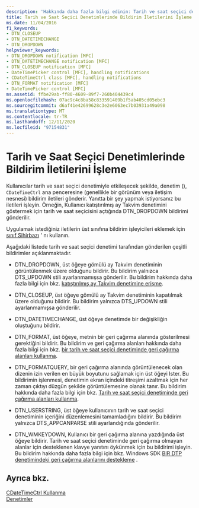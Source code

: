 ```yaml
---
description: 'Hakkında daha fazla bilgi edinin: Tarih ve saat seçici denetimlerinde bildirim Iletilerini Işleme'
title: Tarih ve Saat Seçici Denetimlerinde Bildirim İletilerini İşleme
ms.date: 11/04/2016
f1_keywords:
- DTN_CLOSEUP
- DTN_DATETIMECHANGE
- DTN_DROPDOWN
helpviewer_keywords:
- DTN_DROPDOWN notification [MFC]
- DTN_DATETIMECHANGE notification [MFC]
- DTN_CLOSEUP notification [MFC]
- DateTimePicker control [MFC], handling notifications
- CDateTimeCtrl class [MFC], handling notifications
- DTN_FORMAT notification [MFC]
- DateTimePicker control [MFC]
ms.assetid: ffbe29ab-ff80-4609-89f7-260b404439c4
ms.openlocfilehash: 07ac9c4c8ba58c833591409b1f5ab405cd05ebc3
ms.sourcegitcommit: d6af41e42699628c3e2e6063ec7b03931a49a098
ms.translationtype: MT
ms.contentlocale: tr-TR
ms.lasthandoff: 12/11/2020
ms.locfileid: "97154831"
---
```

# <a name="processing-notification-messages-in-date-and-time-picker-controls"></a>Tarih ve Saat Seçici Denetimlerinde Bildirim İletilerini İşleme

Kullanıcılar tarih ve saat seçici denetimiyle etkileşecek şekilde, denetim (), `CDateTimeCtrl` ana penceresine (genellikle bir görünüm veya iletişim nesnesi) bildirim iletileri gönderir. Yanıtta bir şey yapmak istiyorsanız bu iletileri işleyin. Örneğin, Kullanıcı katıştırılmış ay Takvim denetimini göstermek için tarih ve saat seçicisini açtığında DTN_DROPDOWN bildirimi gönderilir.

Uygulamak istediğiniz iletilerin üst sınıfına bildirim işleyicileri eklemek için [sınıf Sihirbazı](reference/mfc-class-wizard.md) ' nı kullanın.

Aşağıdaki listede tarih ve saat seçici denetimi tarafından gönderilen çeşitli bildirimler açıklanmaktadır.

- DTN_DROPDOWN, üst öğeye gömülü ay Takvim denetiminin görüntülenmek üzere olduğunu bildirir. Bu bildirim yalnızca DTS_UPDOWN stili ayarlanmamışsa gönderilir. Bu bildirim hakkında daha fazla bilgi için bkz. [katıştırılmış ay Takvim denetimine erişme](accessing-the-embedded-month-calendar-control.md).

- DTN_CLOSEUP, üst öğeye gömülü ay Takvim denetiminin kapatılmak üzere olduğunu bildirir. Bu bildirim yalnızca DTS_UPDOWN stili ayarlanmamışsa gönderilir.

- DTN_DATETIMECHANGE, üst öğeye denetimde bir değişikliğin oluştuğunu bildirir.

- DTN_FORMAT, üst öğeye, metnin bir geri çağırma alanında gösterilmesi gerektiğini bildirir. Bu bildirim ve geri çağırma alanları hakkında daha fazla bilgi için bkz. [bir tarih ve saat seçici denetiminde geri çağırma alanları kullanma](using-callback-fields-in-a-date-and-time-picker-control.md).

- DTN_FORMATQUERY, bir geri çağırma alanında görüntülenecek olan dizenin izin verilen en büyük boyutunu sağlamak için üst öğeyi Ister. Bu bildirimin işlenmesi, denetimin ekran içindeki titreşimi azaltmak için her zaman çıktıyı düzgün şekilde görüntülemesine olanak tanır. Bu bildirim hakkında daha fazla bilgi için bkz. [Tarih ve saat seçici denetiminde geri çağırma alanları kullanma](using-callback-fields-in-a-date-and-time-picker-control.md).

- DTN_USERSTRING, üst öğeye kullanıcının tarih ve saat seçici denetiminin içeriğini düzenlemesini tamamladığını bildirir. Bu bildirim yalnızca DTS_APPCANPARSE stili ayarlandığında gönderilir.

- DTN_WMKEYDOWN, Kullanıcı bir geri çağırma alanına yazdığında üst öğeye bildirir. Tarih ve saat seçici denetiminde geri çağırma olmayan alanlar için desteklenen klavye yanıtını öykünmek için bu bildirimi işleyin. Bu bildirim hakkında daha fazla bilgi için bkz. Windows SDK [BIR DTP denetimindeki geri çağırma alanlarını destekleme](/windows/win32/Controls/date-and-time-picker-controls) .

## <a name="see-also"></a>Ayrıca bkz.

[CDateTimeCtrl Kullanma](using-cdatetimectrl.md)<br/>
[Denetimler](controls-mfc.md)
